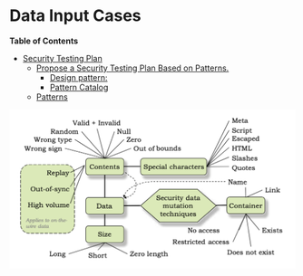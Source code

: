   # Data Input Cases 

<!-- markdown-toc start - Don't edit this section. Run M-x markdown-toc-refresh-toc -->
**Table of Contents**

- [Security Testing Plan](#security-testing-plan)
    - [Propose a Security Testing Plan Based on Patterns.](#propose-a-security-testing-plan-based-on-patterns)
        - [Design pattern:](#design-pattern)
        - [Pattern Catalog](#pattern-catalog)
    - [Patterns](#patterns)

<!-- markdown-toc end -->

![](data-input-cases.png) 

